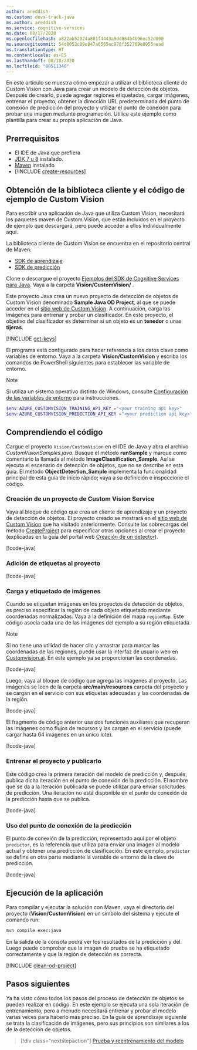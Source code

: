 ```yaml
---
author: areddish
ms.custom: devx-track-java
ms.author: areddish
ms.service: cognitive-services
ms.date: 08/17/2020
ms.openlocfilehash: a822ab52024a801f4443a9dd864b4b96ec52d000
ms.sourcegitcommit: 54d8052c09e847a6565ec978f352769e8955aead
ms.translationtype: HT
ms.contentlocale: es-ES
ms.lasthandoff: 08/18/2020
ms.locfileid: "88511340"
---
```

En este artículo se muestra cómo empezar a utilizar el biblioteca cliente de Custom Vision con Java para crear un modelo de detección de objetos. Después de crearlo, puede agregar regiones etiquetadas, cargar imágenes, entrenar el proyecto, obtener la dirección URL predeterminada del punto de conexión de predicción del proyecto y utilizar el punto de conexión para probar una imagen mediante programación. Utilice este ejemplo como plantilla para crear su propia aplicación de Java.

## <a name="prerequisites"></a>Prerrequisitos

- El IDE de Java que prefiera
- [JDK 7 u 8](https://aka.ms/azure-jdks) instalado.
- [Maven](https://maven.apache.org/) instalado
- [!INCLUDE [create-resources](../../includes/create-resources.md)]

## <a name="get-the-custom-vision-client-library-and-sample-code"></a>Obtención de la biblioteca cliente y el código de ejemplo de Custom Vision

Para escribir una aplicación de Java que utiliza Custom Vision, necesitará los paquetes maven de Custom Vision, que están incluidos en el proyecto de ejemplo que descargará, pero puede acceder a ellos individualmente aquí.

La biblioteca cliente de Custom Vision se encuentra en el repositorio central de Maven:
- [SDK de aprendizaje](https://mvnrepository.com/artifact/com.microsoft.azure.cognitiveservices/azure-cognitiveservices-customvision-training)
- [SDK de predicción](https://mvnrepository.com/artifact/com.microsoft.azure.cognitiveservices/azure-cognitiveservices-customvision-prediction)

Clone o descargue el proyecto [Ejemplos del SDK de Cognitive Services para Java](https://github.com/Azure-Samples/cognitive-services-java-sdk-samples/tree/master). Vaya a la carpeta **Vision/CustomVision/** .

Este proyecto Java crea un nuevo proyecto de detección de objetos de Custom Vision denominado __Sample Java OD Project__, al que se puede acceder en el [sitio web de Custom Vision](https://customvision.ai/). A continuación, carga las imágenes para entrenar y probar un clasificador. En este proyecto, el objetivo del clasificador es determinar si un objeto es un **tenedor** o unas **tijeras**.

[!INCLUDE [get-keys](../../includes/get-keys.md)]

El programa está configurado para hacer referencia a los datos clave como variables de entorno. Vaya a la carpeta **Vision/CustomVision** y escriba los comandos de PowerShell siguientes para establecer las variable de entorno. 

> [!NOTE]
> Si utiliza un sistema operativo distinto de Windows, consulte [Configuración de las variables de entorno](https://docs.microsoft.com/azure/cognitive-services/cognitive-services-apis-create-account?tabs=multiservice%2Cwindows#configure-an-environment-variable-for-authentication) para instrucciones.

```powershell
$env:AZURE_CUSTOMVISION_TRAINING_API_KEY ="<your training api key>"
$env:AZURE_CUSTOMVISION_PREDICTION_API_KEY ="<your prediction api key>"
```

## <a name="understand-the-code"></a>Comprendiendo el código

Cargue el proyecto `Vision/CustomVision` en el IDE de Java y abra el archivo _CustomVisionSamples.java_. Busque el método **runSample** y marque como comentario la llamada al método **ImageClassification_Sample**. Así se ejecuta el escenario de detección de objetos, que no se describe en esta guía. El método **ObjectDetection_Sample** implementa la funcionalidad principal de esta guía de inicio rápido; vaya a su definición e inspeccione el código. 

### <a name="create-a-new-custom-vision-service-project"></a>Creación de un proyecto de Custom Vision Service

Vaya al bloque de código que crea un cliente de aprendizaje y un proyecto de detección de objetos. El proyecto creado se mostrará en el [sitio web de Custom Vision](https://customvision.ai/) que ha visitado anteriormente. Consulte las sobrecargas del método [CreateProject](https://docs.microsoft.com/java/api/com.microsoft.azure.cognitiveservices.vision.customvision.training.trainings.createproject?view=azure-java-stable#com_microsoft_azure_cognitiveservices_vision_customvision_training_Trainings_createProject_String_CreateProjectOptionalParameter_) para especificar otras opciones al crear el proyecto (explicadas en la guía del portal web [Creación de un detector](../../get-started-build-detector.md)).

[!code-java[](~/cognitive-services-java-sdk-samples/Vision/CustomVision/src/main/java/com/microsoft/azure/cognitiveservices/vision/customvision/samples/CustomVisionSamples.java?name=snippet_create_od)]

### <a name="add-tags-to-your-project"></a>Adición de etiquetas al proyecto

[!code-java[](~/cognitive-services-java-sdk-samples/Vision/CustomVision/src/main/java/com/microsoft/azure/cognitiveservices/vision/customvision/samples/CustomVisionSamples.java?name=snippet_tags_od)]

### <a name="upload-and-tag-images"></a>Carga y etiquetado de imágenes

Cuando se etiquetan imágenes en los proyectos de detección de objetos, es preciso especificar la región de cada objeto etiquetado mediante coordenadas normalizadas. Vaya a la definición del mapa `regionMap`. Este código asocia cada una de las imágenes del ejemplo a su región etiquetada.

> [!NOTE]
> Si no tiene una utilidad de hacer clic y arrastrar para marcar las coordenadas de las regiones, puede usar la interfaz de usuario web en [Customvision.ai](https://www.customvision.ai/). En este ejemplo ya se proporcionan las coordenadas.

[!code-java[](~/cognitive-services-java-sdk-samples/Vision/CustomVision/src/main/java/com/microsoft/azure/cognitiveservices/vision/customvision/samples/CustomVisionSamples.java?name=snippet_od_mapping)]

Luego, vaya al bloque de código que agrega las imágenes al proyecto. Las imágenes se leen de la carpeta **src/main/resources** carpeta del proyecto y se cargan en el servicio con sus etiquetas adecuadas y las coordenadas de la región.

[!code-java[](~/cognitive-services-java-sdk-samples/Vision/CustomVision/src/main/java/com/microsoft/azure/cognitiveservices/vision/customvision/samples/CustomVisionSamples.java?name=snippet_upload_od)]

El fragmento de código anterior usa dos funciones auxiliares que recuperan las imágenes como flujos de recursos y las cargan en el servicio (puede cargar hasta 64 imágenes en un único lote).

[!code-java[](~/cognitive-services-java-sdk-samples/Vision/CustomVision/src/main/java/com/microsoft/azure/cognitiveservices/vision/customvision/samples/CustomVisionSamples.java?name=snippet_helpers)]

### <a name="train-the-project-and-publish"></a>Entrenar el proyecto y publicarlo

Este código crea la primera iteración del modelo de predicción y, después, publica dicha iteración en el punto de conexión de la predicción. El nombre que se da a la iteración publicada se puede utilizar para enviar solicitudes de predicción. Una iteración no está disponible en el punto de conexión de la predicción hasta que se publica.

[!code-java[](~/cognitive-services-java-sdk-samples/Vision/CustomVision/src/main/java/com/microsoft/azure/cognitiveservices/vision/customvision/samples/CustomVisionSamples.java?name=snippet_train_od)]

### <a name="use-the-prediction-endpoint"></a>Uso del punto de conexión de la predicción

El punto de conexión de la predicción, representado aquí por el objeto `predictor`, es la referencia que utiliza para enviar una imagen al modelo actual y obtener una predicción de clasificación. En este ejemplo, `predictor` se define en otra parte mediante la variable de entorno de la clave de predicción.

[!code-java[](~/cognitive-services-java-sdk-samples/Vision/CustomVision/src/main/java/com/microsoft/azure/cognitiveservices/vision/customvision/samples/CustomVisionSamples.java?name=snippet_prediction_od)]

## <a name="run-the-application"></a>Ejecución de la aplicación

Para compilar y ejecutar la solución con Maven, vaya el directorio del proyecto (**Vision/CustomVision**) en un símbolo del sistema y ejecute el comando run:

```bash
mvn compile exec:java
```

En la salida de la consola podrá ver los resultados de la predicción y del. Luego puede comprobar que la imagen de prueba se ha etiquetado correctamente y que la región de detección es correcta.

[!INCLUDE [clean-od-project](../../includes/clean-od-project.md)]

## <a name="next-steps"></a>Pasos siguientes

Ya ha visto cómo todos los pasos del proceso de detección de objetos se pueden realizar en código. En este ejemplo se ejecuta una sola iteración de entrenamiento, pero a menudo necesitará entrenar y probar el modelo varias veces para hacerlo más preciso. En la guía de aprendizaje siguiente se trata la clasificación de imágenes, pero sus principios son similares a los de la detección de objetos.

> [!div class="nextstepaction"]
> [Prueba y reentrenamiento del modelo](../../test-your-model.md)

